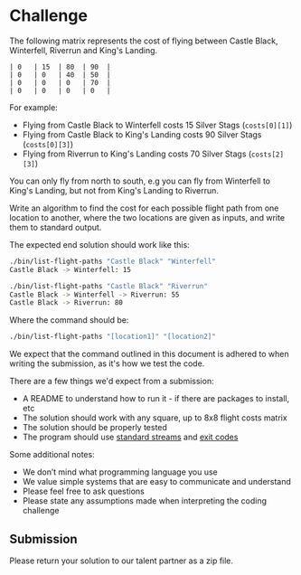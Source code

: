 # Challenge

The following matrix represents the cost of flying between Castle Black, Winterfell, Riverrun and King's Landing.

```
| 0   | 15  | 80  | 90  |
| 0   | 0   | 40  | 50  |
| 0   | 0   | 0   | 70  |
| 0   | 0   | 0   | 0   |
```

For example:

- Flying from Castle Black to Winterfell costs 15 Silver Stags (`costs[0][1]`)
- Flying from Castle Black to King's Landing costs 90 Silver Stags (`costs[0][3]`)
- Flying from Riverrun to King's Landing costs 70 Silver Stags (`costs[2][3]`)

You can only fly from north to south, e.g you can fly from Winterfell to King's Landing, but not from King's Landing to Riverrun.

Write an algorithm to find the cost for each possible flight path from one location to another, where the two locations are given as inputs, and write them to standard output.

The expected end solution should work like this:

```sh
./bin/list-flight-paths "Castle Black" "Winterfell"
Castle Black -> Winterfell: 15

./bin/list-flight-paths "Castle Black" "Riverrun"
Castle Black -> Winterfell -> Riverrun: 55
Castle Black -> Riverrun: 80
```

Where the command should be:

```sh
./bin/list-flight-paths "[location1]" "[location2]"
```

We expect that the command outlined in this document is adhered to when writing the submission, as it's how we test the code.

There are a few things we'd expect from a submission:

* A README to understand how to run it - if there are packages to install, etc
* The solution should work with any square, up to 8x8 flight costs matrix
* The solution should be properly tested
* The program should use [standard streams](https://en.wikipedia.org/wiki/Standard_streams) and [exit codes](https://en.wikipedia.org/wiki/Exit_status)

Some additional notes:

* We don’t mind what programming language you use
* We value simple systems that are easy to communicate and understand
* Please feel free to ask questions
* Please state any assumptions made when interpreting the coding challenge

## Submission

Please return your solution to our talent partner as a zip file.
